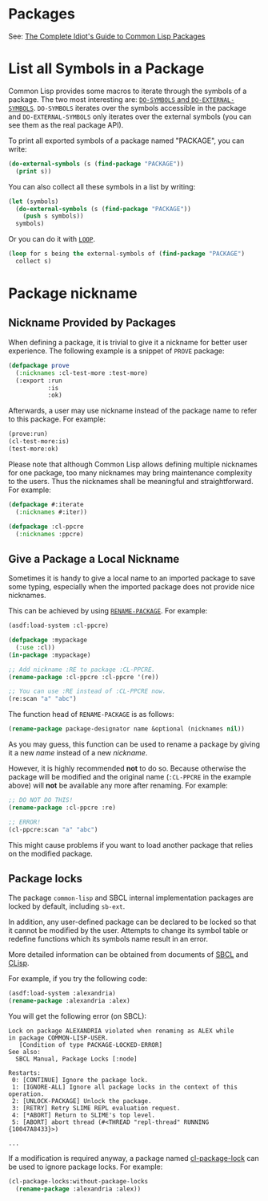 # Packages

See: [The Complete Idiot's Guide to Common Lisp Packages][guide]

# List all Symbols in a Package

Common Lisp provides some macros to iterate through the symbols of a
package. The two most interesting are:
[`DO-SYMBOLS` and `DO-EXTERNAL-SYMBOLS`][do-sym]. `DO-SYMBOLS` iterates over the
symbols accessible in the package and `DO-EXTERNAL-SYMBOLS` only iterates over
the external symbols (you can see them as the real package API).

To print all exported symbols of a package named "PACKAGE", you can write:

~~~lisp
(do-external-symbols (s (find-package "PACKAGE"))
  (print s))
~~~

You can also collect all these symbols in a list by writing:

~~~lisp
(let (symbols)
  (do-external-symbols (s (find-package "PACKAGE"))
    (push s symbols))
  symbols)
~~~

Or you can do it with [`LOOP`][loop].

~~~lisp
(loop for s being the external-symbols of (find-package "PACKAGE")
  collect s)
~~~

# Package nickname

## Nickname Provided by Packages

When defining a package, it is trivial to give it a nickname for better user
experience. The following example is a snippet of `PROVE` package:

~~~lisp
(defpackage prove
  (:nicknames :cl-test-more :test-more)
  (:export :run
           :is
           :ok)
~~~

Afterwards, a user may use nickname instead of the package name to refer to this
package. For example:

~~~lisp
(prove:run)
(cl-test-more:is)
(test-more:ok)
~~~

Please note that although Common Lisp allows defining multiple nicknames for
one package, too many nicknames may bring maintenance complexity to the
users. Thus the nicknames shall be meaningful and straightforward. For
example:

~~~lisp
(defpackage #:iterate
  (:nicknames #:iter))

(defpackage :cl-ppcre
  (:nicknames :ppcre)
~~~

## Give a Package a Local Nickname

Sometimes it is handy to give a local name to an imported package to save some
typing, especially when the imported package does not provide nice nicknames.

This can be achieved by using [`RENAME-PACKAGE`][rename-package]. For example:

~~~lisp
(asdf:load-system :cl-ppcre)

(defpackage :mypackage
  (:use :cl))
(in-package :mypackage)

;; Add nickname :RE to package :CL-PPCRE.
(rename-package :cl-ppcre :cl-ppcre '(re))

;; You can use :RE instead of :CL-PPCRE now.
(re:scan "a" "abc")
~~~

The function head of `RENAME-PACKAGE` is as follows:

~~~lisp
(rename-package package-designator name &optional (nicknames nil))
~~~

As you may guess, this function can be used to rename a package by giving it a
new *name* instead of a new *nickname*.

However, it is highly recommended **not** to do so. Because otherwise the
package will be modified and the original name (`:CL-PPCRE` in the example
above) will **not** be available any more after renaming. For example:

~~~lisp
;; DO NOT DO THIS!
(rename-package :cl-ppcre :re)

;; ERROR!
(cl-ppcre:scan "a" "abc")
~~~

This might cause problems if you want to load another package that relies on
the modified package.

## Package locks

The package `common-lisp` and SBCL internal implementation packages are locked
by default, including `sb-ext`.

In addition, any user-defined package can be declared to be locked so that it
cannot be modified by the user. Attempts to change its symbol table or
redefine functions which its symbols name result in an error.

More detailed information can be obtained from documents of
[SBCL][sbcl-package-lock] and [CLisp][clisp-package-lock].

For example, if you try the following code:

~~~lisp
(asdf:load-system :alexandria)
(rename-package :alexandria :alex)
~~~

You will get the following error (on SBCL):

~~~
Lock on package ALEXANDRIA violated when renaming as ALEX while
in package COMMON-LISP-USER.
   [Condition of type PACKAGE-LOCKED-ERROR]
See also:
  SBCL Manual, Package Locks [:node]

Restarts:
 0: [CONTINUE] Ignore the package lock.
 1: [IGNORE-ALL] Ignore all package locks in the context of this operation.
 2: [UNLOCK-PACKAGE] Unlock the package.
 3: [RETRY] Retry SLIME REPL evaluation request.
 4: [*ABORT] Return to SLIME's top level.
 5: [ABORT] abort thread (#<THREAD "repl-thread" RUNNING {10047A8433}>)

...
~~~

If a modification is required anyway, a package named
[cl-package-lock][cl-package-lock] can be used to ignore package locks. For
example:

~~~lisp
(cl-package-locks:without-package-locks
  (rename-package :alexandria :alex))
~~~

[guide]: http://www.flownet.com/gat/packages.pdf
[do-sym]: http://www.lispworks.com/documentation/HyperSpec/Body/m_do_sym.htm
[loop]: http://www.lispworks.com/documentation/HyperSpec/Body/06_a.htm
[rename-package]: http://www.lispworks.com/documentation/HyperSpec/Body/f_rn_pkg.htm
[sbcl-package-lock]: http://www.sbcl.org/manual/#Package-Locks
[clisp-package-lock]: https://clisp.sourceforge.io/impnotes/pack-lock.html
[cl-package-lock]: https://www.cliki.net/CL-PACKAGE-LOCKS
